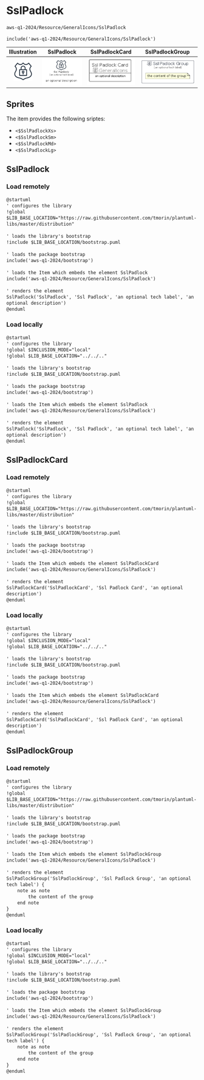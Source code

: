 # SslPadlock


```text
aws-q1-2024/Resource/GeneralIcons/SslPadlock
```

```text
include('aws-q1-2024/Resource/GeneralIcons/SslPadlock')
```



| Illustration | SslPadlock | SslPadlockCard | SslPadlockGroup |
| :---: | :---: | :---: | :---: |
| ![illustration for Illustration](../../../aws-q1-2024/Resource/GeneralIcons/SslPadlock.png) | ![illustration for SslPadlock](../../../aws-q1-2024/Resource/GeneralIcons/SslPadlock.Local.png) | ![illustration for SslPadlockCard](../../../aws-q1-2024/Resource/GeneralIcons/SslPadlockCard.Local.png) | ![illustration for SslPadlockGroup](../../../aws-q1-2024/Resource/GeneralIcons/SslPadlockGroup.Local.png) |



## Sprites
The item provides the following sriptes:

- `<$SslPadlockXs>`
- `<$SslPadlockSm>`
- `<$SslPadlockMd>`
- `<$SslPadlockLg>`





## SslPadlock

### Load remotely
```plantuml
@startuml
' configures the library
!global $LIB_BASE_LOCATION="https://raw.githubusercontent.com/tmorin/plantuml-libs/master/distribution"

' loads the library's bootstrap
!include $LIB_BASE_LOCATION/bootstrap.puml

' loads the package bootstrap
include('aws-q1-2024/bootstrap')

' loads the Item which embeds the element SslPadlock
include('aws-q1-2024/Resource/GeneralIcons/SslPadlock')

' renders the element
SslPadlock('SslPadlock', 'Ssl Padlock', 'an optional tech label', 'an optional description')
@enduml
```

### Load locally
```plantuml
@startuml
' configures the library
!global $INCLUSION_MODE="local"
!global $LIB_BASE_LOCATION="../../.."

' loads the library's bootstrap
!include $LIB_BASE_LOCATION/bootstrap.puml

' loads the package bootstrap
include('aws-q1-2024/bootstrap')

' loads the Item which embeds the element SslPadlock
include('aws-q1-2024/Resource/GeneralIcons/SslPadlock')

' renders the element
SslPadlock('SslPadlock', 'Ssl Padlock', 'an optional tech label', 'an optional description')
@enduml
```

## SslPadlockCard

### Load remotely
```plantuml
@startuml
' configures the library
!global $LIB_BASE_LOCATION="https://raw.githubusercontent.com/tmorin/plantuml-libs/master/distribution"

' loads the library's bootstrap
!include $LIB_BASE_LOCATION/bootstrap.puml

' loads the package bootstrap
include('aws-q1-2024/bootstrap')

' loads the Item which embeds the element SslPadlockCard
include('aws-q1-2024/Resource/GeneralIcons/SslPadlock')

' renders the element
SslPadlockCard('SslPadlockCard', 'Ssl Padlock Card', 'an optional description')
@enduml
```

### Load locally
```plantuml
@startuml
' configures the library
!global $INCLUSION_MODE="local"
!global $LIB_BASE_LOCATION="../../.."

' loads the library's bootstrap
!include $LIB_BASE_LOCATION/bootstrap.puml

' loads the package bootstrap
include('aws-q1-2024/bootstrap')

' loads the Item which embeds the element SslPadlockCard
include('aws-q1-2024/Resource/GeneralIcons/SslPadlock')

' renders the element
SslPadlockCard('SslPadlockCard', 'Ssl Padlock Card', 'an optional description')
@enduml
```

## SslPadlockGroup

### Load remotely
```plantuml
@startuml
' configures the library
!global $LIB_BASE_LOCATION="https://raw.githubusercontent.com/tmorin/plantuml-libs/master/distribution"

' loads the library's bootstrap
!include $LIB_BASE_LOCATION/bootstrap.puml

' loads the package bootstrap
include('aws-q1-2024/bootstrap')

' loads the Item which embeds the element SslPadlockGroup
include('aws-q1-2024/Resource/GeneralIcons/SslPadlock')

' renders the element
SslPadlockGroup('SslPadlockGroup', 'Ssl Padlock Group', 'an optional tech label') {
    note as note
        the content of the group
    end note
}
@enduml
```

### Load locally
```plantuml
@startuml
' configures the library
!global $INCLUSION_MODE="local"
!global $LIB_BASE_LOCATION="../../.."

' loads the library's bootstrap
!include $LIB_BASE_LOCATION/bootstrap.puml

' loads the package bootstrap
include('aws-q1-2024/bootstrap')

' loads the Item which embeds the element SslPadlockGroup
include('aws-q1-2024/Resource/GeneralIcons/SslPadlock')

' renders the element
SslPadlockGroup('SslPadlockGroup', 'Ssl Padlock Group', 'an optional tech label') {
    note as note
        the content of the group
    end note
}
@enduml
```

